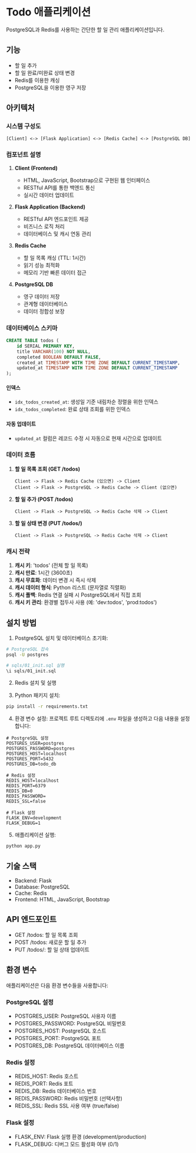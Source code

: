 # Todo 애플리케이션

PostgreSQL과 Redis를 사용하는 간단한 할 일 관리 애플리케이션입니다.

## 기능

- 할 일 추가
- 할 일 완료/미완료 상태 변경
- Redis를 이용한 캐싱
- PostgreSQL을 이용한 영구 저장

## 아키텍처

### 시스템 구성도

```
[Client] <-> [Flask Application] <-> [Redis Cache] <-> [PostgreSQL DB]
```

### 컴포넌트 설명

1. **Client (Frontend)**

   - HTML, JavaScript, Bootstrap으로 구현된 웹 인터페이스
   - RESTful API를 통한 백엔드 통신
   - 실시간 데이터 업데이트

2. **Flask Application (Backend)**

   - RESTful API 엔드포인트 제공
   - 비즈니스 로직 처리
   - 데이터베이스 및 캐시 연동 관리

3. **Redis Cache**

   - 할 일 목록 캐싱 (TTL: 1시간)
   - 읽기 성능 최적화
   - 메모리 기반 빠른 데이터 접근

4. **PostgreSQL DB**
   - 영구 데이터 저장
   - 관계형 데이터베이스
   - 데이터 정합성 보장

### 데이터베이스 스키마

```sql
CREATE TABLE todos (
    id SERIAL PRIMARY KEY,
    title VARCHAR(100) NOT NULL,
    completed BOOLEAN DEFAULT FALSE,
    created_at TIMESTAMP WITH TIME ZONE DEFAULT CURRENT_TIMESTAMP,
    updated_at TIMESTAMP WITH TIME ZONE DEFAULT CURRENT_TIMESTAMP
);
```

#### 인덱스

- `idx_todos_created_at`: 생성일 기준 내림차순 정렬을 위한 인덱스
- `idx_todos_completed`: 완료 상태 조회를 위한 인덱스

#### 자동 업데이트

- `updated_at` 컬럼은 레코드 수정 시 자동으로 현재 시간으로 업데이트

### 데이터 흐름

1. **할 일 목록 조회 (GET /todos)**

   ```
   Client -> Flask -> Redis Cache (있으면) -> Client
   Client -> Flask -> PostgreSQL -> Redis Cache -> Client (없으면)
   ```

2. **할 일 추가 (POST /todos)**

   ```
   Client -> Flask -> PostgreSQL -> Redis Cache 삭제 -> Client
   ```

3. **할 일 상태 변경 (PUT /todos/<id>)**
   ```
   Client -> Flask -> PostgreSQL -> Redis Cache 삭제 -> Client
   ```

### 캐시 전략

1. **캐시 키**: 'todos' (전체 할 일 목록)
2. **캐시 만료**: 1시간 (3600초)
3. **캐시 무효화**: 데이터 변경 시 즉시 삭제
4. **캐시 데이터 형식**: Python 리스트 (문자열로 직렬화)
5. **캐시 폴백**: Redis 연결 실패 시 PostgreSQL에서 직접 조회
6. **캐시 키 관리**: 환경별 접두사 사용 (예: 'dev:todos', 'prod:todos')

## 설치 방법

1. PostgreSQL 설치 및 데이터베이스 초기화:

```bash
# PostgreSQL 접속
psql -U postgres

# sqls/01_init.sql 실행
\i sqls/01_init.sql
```

2. Redis 설치 및 실행

3. Python 패키지 설치:

```bash
pip install -r requirements.txt
```

4. 환경 변수 설정:
   프로젝트 루트 디렉토리에 `.env` 파일을 생성하고 다음 내용을 설정합니다:

```env
# PostgreSQL 설정
POSTGRES_USER=postgres
POSTGRES_PASSWORD=postgres
POSTGRES_HOST=localhost
POSTGRES_PORT=5432
POSTGRES_DB=todo_db

# Redis 설정
REDIS_HOST=localhost
REDIS_PORT=6379
REDIS_DB=0
REDIS_PASSWORD=
REDIS_SSL=false

# Flask 설정
FLASK_ENV=development
FLASK_DEBUG=1
```

5. 애플리케이션 실행:

```bash
python app.py
```

## 기술 스택

- Backend: Flask
- Database: PostgreSQL
- Cache: Redis
- Frontend: HTML, JavaScript, Bootstrap

## API 엔드포인트

- GET /todos: 할 일 목록 조회
- POST /todos: 새로운 할 일 추가
- PUT /todos/<id>: 할 일 상태 업데이트

## 환경 변수

애플리케이션은 다음 환경 변수들을 사용합니다:

### PostgreSQL 설정

- POSTGRES_USER: PostgreSQL 사용자 이름
- POSTGRES_PASSWORD: PostgreSQL 비밀번호
- POSTGRES_HOST: PostgreSQL 호스트
- POSTGRES_PORT: PostgreSQL 포트
- POSTGRES_DB: PostgreSQL 데이터베이스 이름

### Redis 설정

- REDIS_HOST: Redis 호스트
- REDIS_PORT: Redis 포트
- REDIS_DB: Redis 데이터베이스 번호
- REDIS_PASSWORD: Redis 비밀번호 (선택사항)
- REDIS_SSL: Redis SSL 사용 여부 (true/false)

### Flask 설정

- FLASK_ENV: Flask 실행 환경 (development/production)
- FLASK_DEBUG: 디버그 모드 활성화 여부 (0/1)
